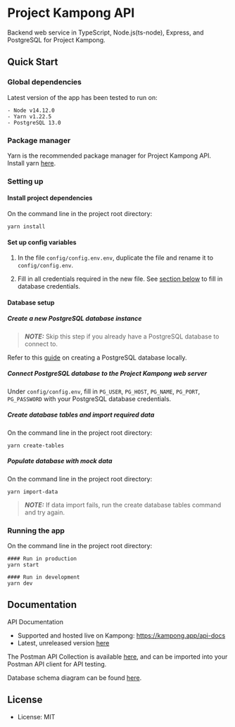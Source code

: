 # Project Kampong API

Backend web service in TypeScript, Node.js(ts-node), Express, and PostgreSQL for Project Kampong.

## Quick Start

### Global dependencies

Latest version of the app has been tested to run on:

```
- Node v14.12.0
- Yarn v1.22.5
- PostgreSQL 13.0
```

### Package manager

Yarn is the recommended package manager for Project Kampong API. Install yarn [here](https://classic.yarnpkg.com/en/docs/install/).

### Setting up

#### Install project dependencies

On the command line in the project root directory:

```
yarn install
```

#### Set up config variables

1. In the file `config/config.env.env`, duplicate the file and rename it to `config/config.env`.

2. Fill in all credentials required in the new file. See [section below](#database-setup) to fill in database credentials.

#### Database setup

##### Create a new PostgreSQL database instance

> **_NOTE:_** Skip this step if you already have a PostgreSQL database to connect to.

Refer to this [guide](https://www.postgresql.org/docs/current/tutorial-start.html) on creating a PostgreSQL database locally.

##### Connect PostgreSQL database to the Project Kampong web server

Under `config/config.env`, fill in `PG_USER`, `PG_HOST`, `PG_NAME`, `PG_PORT`, `PG_PASSWORD` with your PostgreSQL database credentials.

##### Create database tables and import required data

On the command line in the project root directory:

```
yarn create-tables
```

##### Populate database with mock data

On the command line in the project root directory:

```
yarn import-data
```

> **_NOTE:_** If data import fails, run the create database tables command and try again.

### Running the app

On the command line in the project root directory:

```
#### Run in production
yarn start

#### Run in development
yarn dev
```

## Documentation

API Documentation

-   Supported and hosted live on Kampong: https://kampong.app/api-docs
-   Latest, unreleased version [here](https://github.com/Project-Kampong/kampong-backend/blob/master/public/api-docs/index.md)

The Postman API Collection is available [here](https://github.com/Project-Kampong/kampong-backend/blob/master/public/api-docs/kampong-api.json), and can be imported into your Postman API client for API testing.

Database schema diagram can be found [here](https://github.com/Project-Kampong/kampong-backend/blob/master/public/kampong-er-diagram.png).

## License

-   License: MIT
